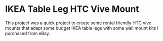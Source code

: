 # IKEA Table Leg HTC Vive Mount

This project was a quick project to create some rental friendly HTC vive mounts that adapt some budget IKEA table legs with some wall mount kits I purchased from eBay.




